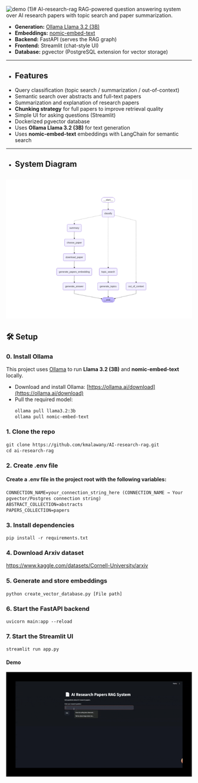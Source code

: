 ![demo (1)](https://github.com/user-attachments/assets/1460cb5d-7d62-44ba-a25a-22939c1da1db)# AI-research-rag
RAG-powered question answering system over AI research papers with topic search and paper summarization.

- **Generation:** [Ollama Llama 3.2 (3B)](https://ollama.ai/library/llama3.2)  
- **Embeddings:** [nomic-embed-text](https://huggingface.co/nomic-ai/nomic-embed-text-v1)  
- **Backend:** FastAPI (serves the RAG graph)  
- **Frontend:** Streamlit (chat-style UI)  
- **Database:** pgvector (PostgreSQL extension for vector storage)

----------------------------------------------------------------------
- ## Features
- Query classification (topic search / summarization / out-of-context)
- Semantic search over abstracts and full-text papers
- Summarization and explanation of research papers
- **Chunking strategy** for full papers to improve retrieval quality
- Simple UI for asking questions (Streamlit)
- Dockerized pgvector database
- Uses **Ollama Llama 3.2 (3B)** for text generation  
- Uses **nomic-embed-text** embeddings with LangChain for semantic search  
----------------------------------------------------------------------
- ## System Diagram
![System Diagram](Figure_1.png)
----------------------------------------------------------------------
## 🛠 Setup
### 0. Install Ollama
This project uses [Ollama](https://ollama.ai/) to run **Llama 3.2 (3B)** and **nomic-embed-text** locally.  

- Download and install Ollama: [https://ollama.ai/download](https://ollama.ai/download)  
- Pull the required model:
  ```
  ollama pull llama3.2:3b
  ollama pull nomic-embed-text
  ```
### 1. Clone the repo
```
git clone https://github.com/kmalawany/AI-research-rag.git
cd ai-research-rag
```
### 2. Create .env file
#### Create a .env file in the project root with the following variables:
```
CONNECTION_NAME=your_connection_string_here (CONNECTION_NAME → Your pgvector/Postgres connection string)
ABSTRACT_COLLECTION=abstracts
PAPERS_COLLECTION=papers
```

### 3. Install dependencies
```
pip install -r requirements.txt
```
### 4. Download Arxiv dataset
https://www.kaggle.com/datasets/Cornell-University/arxiv

### 5. Generate and store embeddings
```
python create_vector_database.py [File path]
```
### 6. Start the FastAPI backend
```
uvicorn main:app --reload
```
### 7. Start the Streamlit UI
```
streamlit run app.py
```

#### Demo
![Demo](demo.gif)









